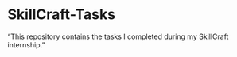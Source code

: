 # SkillCraft-Tasks
“This repository contains the tasks I completed during my SkillCraft internship.”
